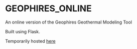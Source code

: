 # GEOPHIRES_ONLINE
An online version of the Geophires Geothermal Modeling Tool

Built using Flask.

Temporarily hosted [here](geophires.pythonanywhere.com)
